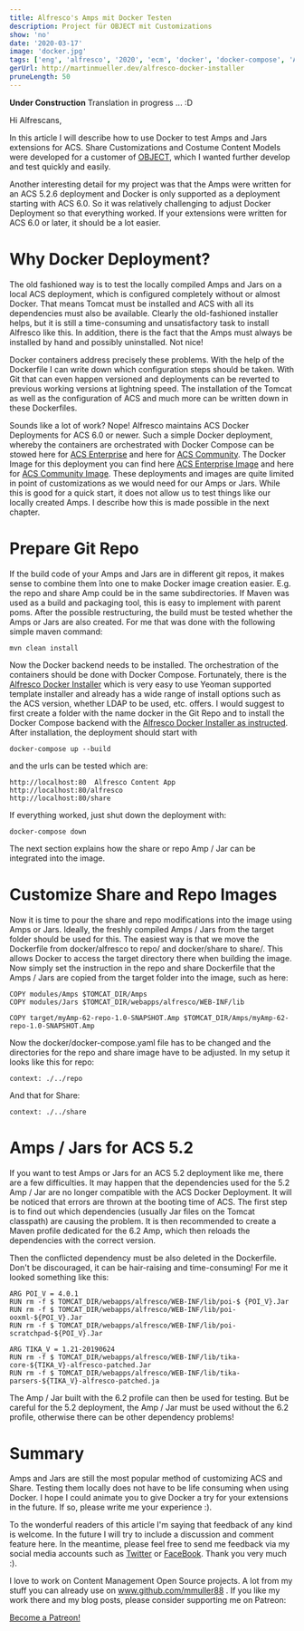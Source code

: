 ```yaml
---
title: Alfresco's Amps mit Docker Testen
description: Project für OBJECT mit Customizations
show: 'no'
date: '2020-03-17'
image: 'docker.jpg'
tags: ['eng', 'alfresco', '2020', 'ecm', 'docker', 'docker-compose', 'Amp', 'Jar']
gerUrl: http://martinmueller.dev/alfresco-docker-installer
pruneLength: 50
---
```


**Under Construction** Translation in progress ... :D 

Hi Alfrescans,

In this article I will describe how to use Docker to test Amps and Jars extensions for ACS. Share Customizations and Costume Content Models were developed for a customer of [OBJECT](https://www.object.ch), which I wanted further develop and test quickly and easily.

Another interesting detail for my project was that the Amps were written for an ACS 5.2.6 deployment and Docker is only supported as a deployment starting with ACS 6.0. So it was relatively challenging to adjust Docker Deployment so that everything worked. If your extensions were written for ACS 6.0 or later, it should be a lot easier.

# Why Docker Deployment?
The old fashioned way is to test the locally compiled Amps and Jars on a local ACS deployment, which is configured completely without or almost Docker. That means Tomcat must be installed and ACS with all its dependencies must also be available. Clearly the old-fashioned installer helps, but it is still a time-consuming and unsatisfactory task to install Alfresco like this. In addition, there is the fact that the Amps must always be installed by hand and possibly uninstalled. Not nice!

Docker containers address precisely these problems. With the help of the Dockerfile I can write down which configuration steps should be taken. With Git that can even happen versioned and deployments can be reverted to previous working versions at lightning speed. The installation of the Tomcat as well as the configuration of ACS and much more can be written down in these Dockerfiles.

Sounds like a lot of work? Nope! Alfresco maintains ACS Docker Deployments for ACS 6.0 or newer. Such a simple Docker deployment, whereby the containers are orchestrated with Docker Compose can be stowed here for [ACS Enterprise](https://github.com/Alfresco/acs-deployment/tree/master/docker-compose) and here for [ACS Community](https://github.com/Alfresco/acs-community-deployment/tree/master/docker-compose). The Docker Image for this deployment you can find here [ACS Enterprise Image](https://github.com/Alfresco/acs-packaging/tree/master/docker-alfresco) and here for [ACS Community Image](https://github.com/Alfresco/acs-community-packaging/tree/master/docker-alfresco). These deployments and images are quite limited in point of customizations as we would need for our Amps or Jars. While this is good for a quick start, it does not allow us to test things like our locally created Amps. I describe how this is made possible in the next chapter.

# Prepare Git Repo
If the build code of your Amps and Jars are in different git repos, it makes sense to combine them înto one to make Docker image creation easier. E.g. the repo and share Amp could be in the same subdirectories. If Maven was used as a build and packaging tool, this is easy to implement with parent poms. After the possible restructuring, the build must be tested whether the Amps or Jars are also created. For me that was done with the following simple maven command:

```
mvn clean install
```

Now the Docker backend needs to be installed. The orchestration of the containers should be done with Docker Compose. Fortunately, there is the [Alfresco Docker Installer](https://github.com/Alfresco/alfresco-docker-installer) which is very easy to use Yeoman supported template installer and already has a wide range of install options such as the ACS version, whether LDAP to be used, etc. offers. I would suggest to first create a folder with the name docker in the Git Repo and to install the Docker Compose backend with the [Alfresco Docker Installer as instructed](https://github.com/Alfresco/alfresco-docker-installer#installation). After installation, the deployment should start with
```´
docker-compose up --build
```
and the urls can be tested which are:

```
http://localhost:80  Alfresco Content App
http://localhost:80/alfresco 
http://localhost:80/share
```

If everything worked, just shut down the deployment with:
```
docker-compose down
```
The next section explains how the share or repo Amp / Jar can be integrated into the image.

# Customize Share and Repo Images
Now it is time to pour the share and repo modifications into the image using Amps or Jars. Ideally, the freshly compiled Amps / Jars from the target folder should be used for this. The easiest way is that we move the Dockerfile from docker/alfresco to repo/ and docker/share to share/. This allows Docker to access the target directory there when building the image. Now simply set the instruction in the repo and share Dockerfile that the Amps / Jars are copied from the target folder into the image, such as here:

```
COPY modules/Amps $TOMCAT_DIR/Amps
COPY modules/Jars $TOMCAT_DIR/webapps/alfresco/WEB-INF/lib

COPY target/myAmp-62-repo-1.0-SNAPSHOT.Amp $TOMCAT_DIR/Amps/myAmp-62-repo-1.0-SNAPSHOT.Amp
```

Now the docker/docker-compose.yaml file has to be changed and the directories for the repo and share image have to be adjusted. In my setup it looks like this for repo:

```
context: ./../repo
```

And that for Share:

```
context: ./../share
```

# Amps / Jars for ACS 5.2
If you want to test Amps or Jars for an ACS 5.2 deployment like me, there are a few difficulties. It may happen that the dependencies used for the 5.2 Amp / Jar are no longer compatible with the ACS Docker Deployment. It will be noticed that errors are thrown at the booting time of ACS. The first step is to find out which dependencies (usually Jar files on the Tomcat classpath) are causing the problem. It is then recommended to create a Maven profile dedicated for the 6.2 Amp, which then reloads the dependencies with the correct version.

Then the conflicted dependency must be also deleted in the Dockerfile. Don't be discouraged, it can be hair-raising and time-consuming! For me it looked something like this:
```
ARG POI_V = 4.0.1
RUN rm -f $ TOMCAT_DIR/webapps/alfresco/WEB-INF/lib/poi-$ {POI_V}.Jar
RUN rm -f $ TOMCAT_DIR/webapps/alfresco/WEB-INF/lib/poi-ooxml-${POI_V}.Jar
RUN rm -f $ TOMCAT_DIR/webapps/alfresco/WEB-INF/lib/poi-scratchpad-${POI_V}.Jar

ARG TIKA_V = 1.21-20190624
RUN rm -f $ TOMCAT_DIR/webapps/alfresco/WEB-INF/lib/tika-core-${TIKA_V}-alfresco-patched.Jar
RUN rm -f $ TOMCAT_DIR/webapps/alfresco/WEB-INF/lib/tika-parsers-${TIKA_V}-alfresco-patched.ja
```

The Amp / Jar built with the 6.2 profile can then be used for testing. But be careful for the 5.2 deployment, the Amp / Jar must be used without the 6.2 profile, otherwise there can be other dependency problems!

# Summary
Amps and Jars are still the most popular method of customizing ACS and Share. Testing them locally does not have to be life consuming when using Docker. I hope I could animate you to give Docker a try for your extensions in the future. If so, please write me your experience :).

To the wonderful readers of this article I'm saying that feedback of any kind is welcome. In the future I will try to include a discussion and comment feature here. In the meantime, please feel free to send me feedback via my social media accounts such as [Twitter](https://twitter.com/MartinMueller_) or [FaceBook](https://www.facebook.com/martin.muller.10485). Thank you very much :).

I love to work on Content Management Open Source projects. A lot from my stuff you can already use on www.github.com/mmuller88 . If you like my work there and my blog posts, please consider supporting me on Patreon:

<a href="https://www.patreon.com/bePatron?u=29010217" data-patreon-widget-type="become-patron-button">Become a Patreon!</a><script async src="https://c6.patreon.com/becomePatronButton.bundle.js"></script>